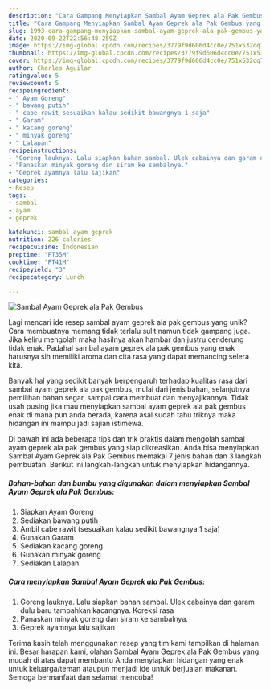 ```yaml
---
description: "Cara Gampang Menyiapkan Sambal Ayam Geprek ala Pak Gembus yang Bikin Ngiler"
title: "Cara Gampang Menyiapkan Sambal Ayam Geprek ala Pak Gembus yang Bikin Ngiler"
slug: 1993-cara-gampang-menyiapkan-sambal-ayam-geprek-ala-pak-gembus-yang-bikin-ngiler
date: 2020-09-22T22:56:48.259Z
image: https://img-global.cpcdn.com/recipes/3779f9d606d4cc0e/751x532cq70/sambal-ayam-geprek-ala-pak-gembus-foto-resep-utama.jpg
thumbnail: https://img-global.cpcdn.com/recipes/3779f9d606d4cc0e/751x532cq70/sambal-ayam-geprek-ala-pak-gembus-foto-resep-utama.jpg
cover: https://img-global.cpcdn.com/recipes/3779f9d606d4cc0e/751x532cq70/sambal-ayam-geprek-ala-pak-gembus-foto-resep-utama.jpg
author: Charles Aguilar
ratingvalue: 5
reviewcount: 5
recipeingredient:
- " Ayam Goreng"
- " bawang putih"
- " cabe rawit sesuaikan kalau sedikit bawangnya 1 saja"
- " Garam"
- " kacang goreng"
- " minyak goreng"
- " Lalapan"
recipeinstructions:
- "Goreng lauknya. Lalu siapkan bahan sambal. Ulek cabainya dan garam dulu baru tambahkan kacangnya. Koreksi rasa"
- "Panaskan minyak goreng dan siram ke sambalnya."
- "Geprek ayamnya lalu sajikan"
categories:
- Resep
tags:
- sambal
- ayam
- geprek

katakunci: sambal ayam geprek 
nutrition: 226 calories
recipecuisine: Indonesian
preptime: "PT35M"
cooktime: "PT41M"
recipeyield: "3"
recipecategory: Lunch

---
```



![Sambal Ayam Geprek ala Pak Gembus](https://img-global.cpcdn.com/recipes/3779f9d606d4cc0e/751x532cq70/sambal-ayam-geprek-ala-pak-gembus-foto-resep-utama.jpg)

Lagi mencari ide resep sambal ayam geprek ala pak gembus yang unik? Cara membuatnya memang tidak terlalu sulit namun tidak gampang juga. Jika keliru mengolah maka hasilnya akan hambar dan justru cenderung tidak enak. Padahal sambal ayam geprek ala pak gembus yang enak harusnya sih memiliki aroma dan cita rasa yang dapat memancing selera kita.

Banyak hal yang sedikit banyak berpengaruh terhadap kualitas rasa dari sambal ayam geprek ala pak gembus, mulai dari jenis bahan, selanjutnya pemilihan bahan segar, sampai cara membuat dan menyajikannya. Tidak usah pusing jika mau menyiapkan sambal ayam geprek ala pak gembus enak di mana pun anda berada, karena asal sudah tahu triknya maka hidangan ini mampu jadi sajian istimewa.




Di bawah ini ada beberapa tips dan trik praktis dalam mengolah sambal ayam geprek ala pak gembus yang siap dikreasikan. Anda bisa menyiapkan Sambal Ayam Geprek ala Pak Gembus memakai 7 jenis bahan dan 3 langkah pembuatan. Berikut ini langkah-langkah untuk menyiapkan hidangannya.

<!--inarticleads1-->

##### Bahan-bahan dan bumbu yang digunakan dalam menyiapkan Sambal Ayam Geprek ala Pak Gembus:

1. Siapkan  Ayam Goreng
1. Sediakan  bawang putih
1. Ambil  cabe rawit (sesuaikan kalau sedikit bawangnya 1 saja)
1. Gunakan  Garam
1. Sediakan  kacang goreng
1. Gunakan  minyak goreng
1. Sediakan  Lalapan




<!--inarticleads2-->

##### Cara menyiapkan Sambal Ayam Geprek ala Pak Gembus:

1. Goreng lauknya. Lalu siapkan bahan sambal. Ulek cabainya dan garam dulu baru tambahkan kacangnya. Koreksi rasa
1. Panaskan minyak goreng dan siram ke sambalnya.
1. Geprek ayamnya lalu sajikan




Terima kasih telah menggunakan resep yang tim kami tampilkan di halaman ini. Besar harapan kami, olahan Sambal Ayam Geprek ala Pak Gembus yang mudah di atas dapat membantu Anda menyiapkan hidangan yang enak untuk keluarga/teman ataupun menjadi ide untuk berjualan makanan. Semoga bermanfaat dan selamat mencoba!
